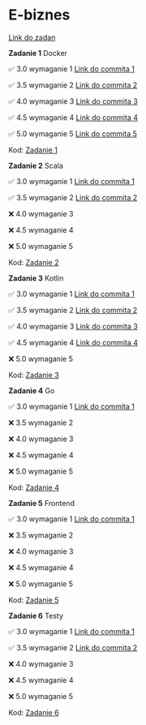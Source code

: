 # E-biznes

[Link do zadan](https://github.com/kprzystalski/ebiznes24)

**Zadanie 1** Docker

:white_check_mark: 3.0 wymaganie 1 [Link do commita 1](https://github.com/wmakoss/E-biznes/commit/19ac44dcdf54f77e7cbd244082d75f4d9da0fb73)

:white_check_mark: 3.5 wymaganie 2 [Link do commita 2](https://github.com/wmakoss/E-biznes/commit/24cfdaa876c69ea50f37faf378f16281bfe2fc11)

:white_check_mark: 4.0 wymaganie 3 [Link do commita 3](https://github.com/wmakoss/E-biznes/commit/cf4d32611fc3306d2aa92ec5426e4accd6f3d245)

:white_check_mark: 4.5 wymaganie 4 [Link do commita 4](https://github.com/wmakoss/E-biznes/commit/78c7b163fb9b3fce6720543308014f679eebe57b)

:white_check_mark: 5.0 wymaganie 5 [Link do commita 5](https://github.com/wmakoss/E-biznes/commit/f52e25ee396476b1ac727e751252056a9233c620)


Kod: [Zadanie 1](https://github.com/wmakoss/E-biznes/tree/main/zadanie%201)

**Zadanie 2** Scala

:white_check_mark: 3.0 wymaganie 1 [Link do commita 1](https://github.com/wmakoss/E-biznes/commit/e1098662dd454d971598dc5f18ac49969f5e6f12)

:white_check_mark: 3.5 wymaganie 2 [Link do commita 2](https://github.com/wmakoss/E-biznes/commit/e1098662dd454d971598dc5f18ac49969f5e6f12)

:x: 4.0 wymaganie 3 

:x: 4.5 wymaganie 4 

:x: 5.0 wymaganie 5 


Kod: [Zadanie 2](https://github.com/wmakoss/E-biznes/tree/main/zadanie%202)

**Zadanie 3** Kotlin

:white_check_mark: 3.0 wymaganie 1 [Link do commita 1](https://github.com/wmakoss/E-biznes/commit/c034b7eef64197e724301b30468b06073fa0e9a4)

:white_check_mark: 3.5 wymaganie 2 [Link do commita 2](https://github.com/wmakoss/E-biznes/commit/c034b7eef64197e724301b30468b06073fa0e9a4)

:white_check_mark: 4.0 wymaganie 3 [Link do commita 3](https://github.com/wmakoss/E-biznes/commit/c034b7eef64197e724301b30468b06073fa0e9a4)

:white_check_mark: 4.5 wymaganie 4 [Link do commita 4](https://github.com/wmakoss/E-biznes/commit/c034b7eef64197e724301b30468b06073fa0e9a4)

:x: 5.0 wymaganie 5 


Kod: [Zadanie 3](https://github.com/wmakoss/E-biznes/tree/main/zadanie%203)

**Zadanie 4** Go

:white_check_mark: 3.0 wymaganie 1 [Link do commita 1](https://github.com/wmakoss/E-biznes/commit/b0b4c6ffe47f5533121fdaabca8f4fbdebd20f51)

:x: 3.5 wymaganie 2 

:x: 4.0 wymaganie 3 

:x: 4.5 wymaganie 4 

:x: 5.0 wymaganie 5 


Kod: [Zadanie 4](https://github.com/wmakoss/E-biznes/tree/main/zadanie%204)

**Zadanie 5** Frontend

:white_check_mark: 3.0 wymaganie 1 [Link do commita 1](https://github.com/wmakoss/E-biznes/commit/83a1d51ec7b2421e86f6d03183dfe5af61247f4c)

:x: 3.5 wymaganie 2 

:x: 4.0 wymaganie 3 

:x: 4.5 wymaganie 4 

:x: 5.0 wymaganie 5 


Kod: [Zadanie 5](https://github.com/wmakoss/E-biznes/tree/main/zadanie%205)

**Zadanie 6** Testy

:white_check_mark: 3.0 wymaganie 1 [Link do commita 1](https://github.com/wmakoss/E-biznes/commit/1cf5174bc44871f0849557131e3fba764d72520f)

:white_check_mark: 3.5 wymaganie 2 [Link do commita 2](https://github.com/wmakoss/E-biznes/commit/1cf5174bc44871f0849557131e3fba764d72520f)

:x: 4.0 wymaganie 3 

:x: 4.5 wymaganie 4 

:x: 5.0 wymaganie 5 


Kod: [Zadanie 6](https://github.com/wmakoss/E-biznes/tree/main/zadanie%206)
